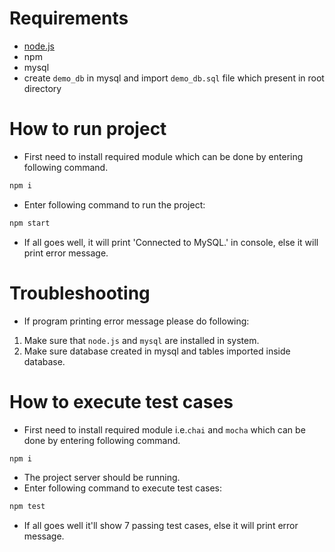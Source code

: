 # Requirements
- [node.js](https://nodejs.org/en/download/)
- npm
- mysql
- create `demo_db` in mysql and import `demo_db.sql` file which present in root directory

# How to run project

- First need to install required module which can be done by entering following command.
```sh
npm i 
```
- Enter following command to run the project:
```sh
npm start
```
- If all goes well, it will print 'Connected to MySQL.' in console, else it will print error message.

# Troubleshooting
- If program printing error message please do following:
1. Make sure that `node.js` and `mysql` are installed in system.
2. Make sure database created in mysql and tables imported inside database.

# How to execute test cases
- First need to install required module i.e.`chai` and `mocha` which can be done by entering following command.
```sh
npm i 
```
- The project server should be running.
- Enter following command to execute test cases:
```sh
npm test
```
- If all goes well it'll show 7 passing test cases, else it will print error message.
